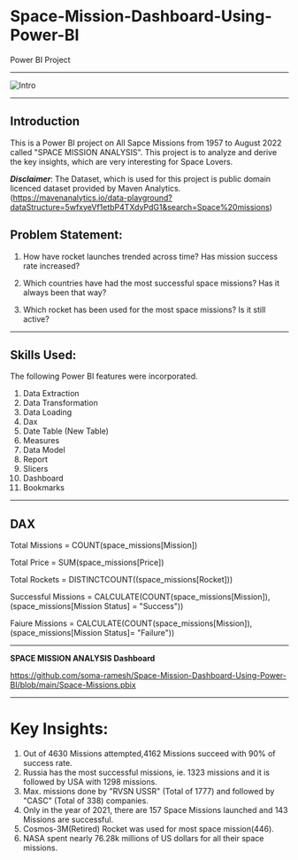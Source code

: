 # Space-Mission-Dashboard-Using-Power-BI
Power BI Project

---

![Intro](https://github.com/soma-ramesh/Space-Mission-Dashboard-Using-Power-BI/assets/143477687/3a824e60-20bb-4584-b81c-903c657160cc)

----

## Introduction
This is a Power BI project on All Sapce Missions from 1957 to August 2022 called "SPACE MISSION ANALYSIS". 
This project is to analyze and derive the key insights, which are very interesting for Space Lovers.

**_Disclaimer_**: The Dataset, which is used for this project is public domain licenced dataset provided by Maven Analytics.
(https://mavenanalytics.io/data-playground?dataStructure=5wfxyeVf1etbP4TXdyPdG1&search=Space%20missions)

## Problem Statement:

1. How have rocket launches trended across time? Has mission success rate increased?

2. Which countries have had the most successful space missions? Has it always been that way?

3. Which rocket has been used for the most space missions? Is it still active?

------

## Skills Used:
The following Power BI features were incorporated.
1. Data Extraction
2. Data Transformation
3. Data Loading
4. Dax
5. Date Table (New Table)
6. Measures
7. Data Model
8. Report
9. Slicers
10. Dashboard
11. Bookmarks

----

## DAX 

Total Missions = COUNT(space_missions[Mission])

Total Price = SUM(space_missions[Price])

Total Rockets = DISTINCTCOUNT((space_missions[Rocket]))

Successful Missions = CALCULATE(COUNT(space_missions[Mission]), (space_missions[Mission Status] = "Success"))

Faiure Missions = CALCULATE(COUNT(space_missions[Mission]), (space_missions[Mission Status]= "Failure"))

---

**SPACE MISSION ANALYSIS Dashboard**

https://github.com/soma-ramesh/Space-Mission-Dashboard-Using-Power-BI/blob/main/Space-Missions.pbix


-----



# Key Insights:
1. Out of 4630 Missions attempted,4162 Missions succeed with 90% of success rate.
2. Russia has the most successful missions, ie. 1323 missions and it is followed by USA with 1298 missions.
3. Max. missions done by "RVSN USSR" (Total of 1777) and followed by "CASC" (Total of 338) companies.
4. Only in the year of 2021, there are 157 Space Missions launched and 143 Missions are successful.
5. Cosmos-3M(Retired) Rocket was used for most space mission(446).
6. NASA spent nearly 76.28k millions of US dollars for all their space missions.



    
